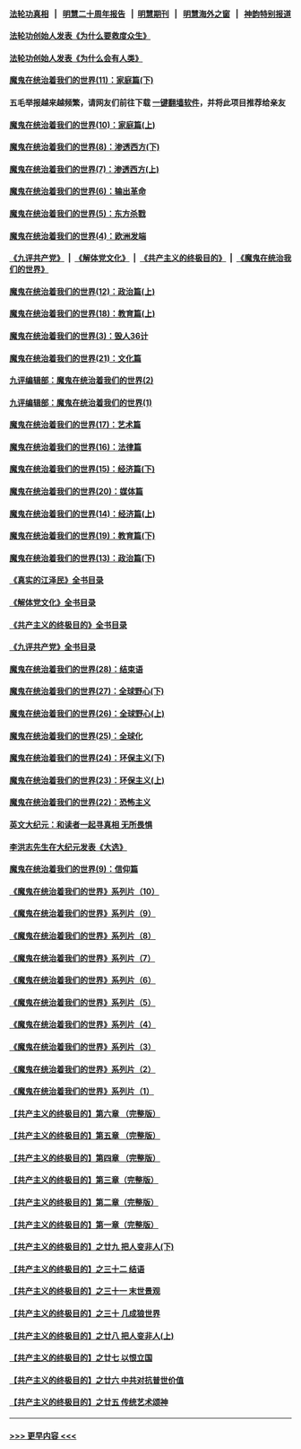#### [法轮功真相](https://github.com/gfw-breaker/truth/blob/master/README.md?t=0) &nbsp;&nbsp;|&nbsp;&nbsp; [明慧二十周年报告](https://github.com/gfw-breaker/mh-reports/blob/master/README.md?t=0) &nbsp;&nbsp;|&nbsp;&nbsp;[明慧期刊](https://github.com/gfw-breaker/mh-qikan) &nbsp;&nbsp;|&nbsp;&nbsp; [明慧海外之窗](https://github.com/gfw-breaker/mh-news/blob/master/README.md?t=0) &nbsp;&nbsp;|&nbsp;&nbsp; [神韵特别报道](https://github.com/gfw-breaker/mh-news/blob/master/shenyun.md?t=0)
#### [法轮功创始人发表《为什么要救度众生》](../pages/nsc422/n13975246.md?t=06050043) 
#### [法轮功创始人发表《为什么会有人类》](../pages/nsc422/n13912117.md?t=06050043) 
#### [魔鬼在统治着我们的世界(11)：家庭篇(下)](../pages/nsc422/n10440961.md?t=06050043) 
#### 五毛举报越来越频繁，请网友们前往下载 [一键翻墙软件](https://github.com/gfw-breaker/ssr-accounts)，并将此项目推荐给亲友
#### [魔鬼在统治着我们的世界(10)：家庭篇(上)](../pages/nsc422/n10435448.md?t=06050043) 
#### [魔鬼在统治着我们的世界(8)：渗透西方(下)](../pages/nsc422/n10429603.md?t=06050043) 
#### [魔鬼在统治着我们的世界(7)：渗透西方(上)](../pages/nsc422/n10426013.md?t=06050043) 
#### [魔鬼在统治着我们的世界(6)：输出革命](../pages/nsc422/n10421536.md?t=06050043) 
#### [魔鬼在统治着我们的世界(5)：东方杀戮](../pages/nsc422/n10417707.md?t=06050043) 
#### [魔鬼在统治着我们的世界(4)：欧洲发端](../pages/nsc422/n10414890.md?t=06050043) 
#### [《九评共产党》](https://github.com/begood0513/9ping.md/blob/master/README.md) &nbsp;|&nbsp; [《解体党文化》](../../../../jtdwh.md/blob/master/README.md)  &nbsp;|&nbsp; [《共产主义的终极目的》](../../../../gczydzjmd.md/blob/master/README.md) &nbsp;|&nbsp; [《魔鬼在统治我们的世界》](../../../../mgztzwmdsj.md/blob/master/README.md) 
#### [魔鬼在统治着我们的世界(12)：政治篇(上)](../pages/nsc422/n10444576.md?t=06050043) 
#### [魔鬼在统治着我们的世界(18)：教育篇(上)](../pages/nsc422/n10526970.md?t=06050043) 
#### [魔鬼在统治着我们的世界(3)：毁人36计](../pages/nsc422/n10411583.md?t=06050043) 
#### [魔鬼在统治着我们的世界(21)：文化篇](../pages/nsc422/n10597706.md?t=06050043) 
#### [九评编辑部：魔鬼在统治着我们的世界(2)](../pages/nsc422/n10410036.md?t=06050043) 
#### [九评编辑部：魔鬼在统治着我们的世界(1)](../pages/nsc422/n10406825.md?t=06050043) 
#### [魔鬼在统治着我们的世界(17)：艺术篇](../pages/nsc422/n10499093.md?t=06050043) 
#### [魔鬼在统治着我们的世界(16)：法律篇](../pages/nsc422/n10485969.md?t=06050043) 
#### [魔鬼在统治着我们的世界(15)：经济篇(下)](../pages/nsc422/n10469975.md?t=06050043) 
#### [魔鬼在统治着我们的世界(20)：媒体篇](../pages/nsc422/n10586579.md?t=06050043) 
#### [魔鬼在统治着我们的世界(14)：经济篇(上)](../pages/nsc422/n10457370.md?t=06050043) 
#### [魔鬼在统治着我们的世界(19)：教育篇(下)](../pages/nsc422/n10564808.md?t=06050043) 
#### [魔鬼在统治着我们的世界(13)：政治篇(下)](../pages/nsc422/n10448270.md?t=06050043) 
#### [《真实的江泽民》全书目录](../pages/nsc422/n13721399.md?t=06050043) 
#### [《解体党文化》全书目录](../pages/nsc422/n13721157.md?t=06050043) 
#### [《共产主义的终极目的》全书目录](../pages/nsc422/n13721048.md?t=06050043) 
#### [《九评共产党》全书目录](../pages/nsc422/n13708085.md?t=06050043) 
#### [魔鬼在统治着我们的世界(28)：结束语](../pages/nsc422/n10936246.md?t=06050043) 
#### [魔鬼在统治着我们的世界(27)：全球野心(下)](../pages/nsc422/n10928319.md?t=06050043) 
#### [魔鬼在统治着我们的世界(26)：全球野心(上)](../pages/nsc422/n10900318.md?t=06050043) 
#### [魔鬼在统治着我们的世界(25)：全球化](../pages/nsc422/n10788205.md?t=06050043) 
#### [魔鬼在统治着我们的世界(24)：环保主义(下)](../pages/nsc422/n10695307.md?t=06050043) 
#### [魔鬼在统治着我们的世界(23)：环保主义(上)](../pages/nsc422/n10688613.md?t=06050043) 
#### [魔鬼在统治着我们的世界(22)：恐怖主义](../pages/nsc422/n10614727.md?t=06050043) 
#### [英文大纪元：和读者一起寻真相 无所畏惧](../pages/nsc422/n12542027.md?t=06050043) 
#### [李洪志先生在大纪元发表《大选》](../pages/nsc422/n12534746.md?t=06050043) 
#### [魔鬼在统治着我们的世界(9)：信仰篇](../pages/nsc422/n10432159.md?t=06050043) 
#### [《魔鬼在统治着我们的世界》系列片（10）](../pages/nsc422/n12292670.md?t=06050043) 
#### [《魔鬼在统治着我们的世界》系列片（9）](../pages/nsc422/n12290859.md?t=06050043) 
#### [《魔鬼在统治着我们的世界》系列片（8）](../pages/nsc422/n12287445.md?t=06050043) 
#### [《魔鬼在统治着我们的世界》系列片（7）](../pages/nsc422/n12283425.md?t=06050043) 
#### [《魔鬼在统治着我们的世界》系列片（6）](../pages/nsc422/n12282314.md?t=06050043) 
#### [《魔鬼在统治着我们的世界》系列片（5）](../pages/nsc422/n12281419.md?t=06050043) 
#### [《魔鬼在统治着我们的世界》系列片（4）](../pages/nsc422/n12274024.md?t=06050043) 
#### [《魔鬼在统治着我们的世界》系列片（3）](../pages/nsc422/n12271322.md?t=06050043) 
#### [《魔鬼在统治着我们的世界》系列片（2）](../pages/nsc422/n12269049.md?t=06050043) 
#### [《魔鬼在统治着我们的世界》系列片（1）](../pages/nsc422/n12267575.md?t=06050043) 
#### [【共产主义的终极目的】第六章 （完整版）](../pages/nsc422/n11428913.md?t=06050043) 
#### [【共产主义的终极目的】第五章 （完整版）](../pages/nsc422/n11428912.md?t=06050043) 
#### [【共产主义的终极目的】第四章 （完整版）](../pages/nsc422/n11428907.md?t=06050043) 
#### [【共产主义的终极目的】第三章（完整版）](../pages/nsc422/n11428848.md?t=06050043) 
#### [【共产主义的终极目的】第二章（完整版）](../pages/nsc422/n11428831.md?t=06050043) 
#### [【共产主义的终极目的】第一章（完整版）](../pages/nsc422/n11417651.md?t=06050043) 
#### [【共产主义的终极目的】之廿九 把人变非人(下)](../pages/nsc422/n11344140.md?t=06050043) 
#### [【共产主义的终极目的】之三十二 结语](../pages/nsc422/n11360535.md?t=06050043) 
#### [【共产主义的终极目的】之三十一 末世景观](../pages/nsc422/n11351129.md?t=06050043) 
#### [【共产主义的终极目的】之三十 几成狼世界](../pages/nsc422/n11348280.md?t=06050043) 
#### [【共产主义的终极目的】之廿八 把人变非人(上)](../pages/nsc422/n11340492.md?t=06050043) 
#### [【共产主义的终极目的】之廿七 以恨立国](../pages/nsc422/n11336944.md?t=06050043) 
#### [【共产主义的终极目的】之廿六 中共对抗普世价值](../pages/nsc422/n11324785.md?t=06050043) 
#### [【共产主义的终极目的】之廿五 传统艺术颂神](../pages/nsc422/n11296396.md?t=06050043) 

----
#### [ >>> 更早内容 <<< ](../indexes/nsc422-earlier.md)
